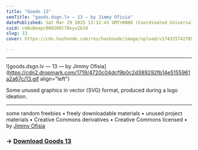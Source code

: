 ```yaml
---
title: "Goods 13"
seoTitle: "goods.dsgn.lv — 13 — by Jimmy Ofisia"
datePublished: Sat Mar 29 2025 13:12:43 GMT+0000 (Coordinated Universal Time)
cuid: cm8u8eepc000208l78xyu2k3d
slug: 13
cover: https://cdn.hashnode.com/res/hashnode/image/upload/v1743257427890/36e18065-7b15-4625-8d6c-b3839f5a05d4.png

---
```


---

![goods.dsgn.lv — 13 — by Jimmy Ofisia](https://cdn2.dropmark.com/1719/4720c04dcf9b0c2d389292fb14e5155961a2a67c/13.gif align="left")

Some unused graphics in vector (SVG) format, produced during a logo ideation.

---

some random freebies • freely downloadable materials • unused project materials • Creative Commons derivatives • Creative Commons licensed • by [Jimmy Ofisia](https://dsgn.lv)

### → [**Download** **Goods 13**](https://folder.dsgn.lv/b/goods13)